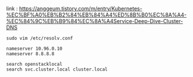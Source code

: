 link : https://anggeum.tistory.com/m/entry/Kubernetes-%EC%BF%A0%EB%B2%84%EB%84%A4%ED%8B%B0%EC%8A%A4-%EC%84%9C%EB%B9%84%EC%8A%A4Service-Deep-Dive-Cluster-DNS

```
sudo vim /etc/resolv.conf

nameserver 10.96.0.10
nameserver 8.8.8.8

search openstacklocal
search svc.cluster.local cluster.local
```
